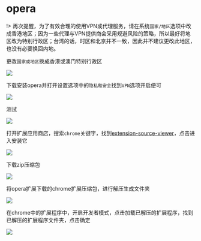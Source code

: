# opera

!> 再次提醒，为了有效合理的使用VPN或代理服务，请在系统`国家/地区`选项中改成香港地区；因为一些代理与VPN提供商会采用规避风险的策略，所以最好将地区改为特别行政区；台湾的话，时区和北京并不一致，因此并不建议更改此地区，也没有必要换回内地。

更改`国家或地区`换成香港或澳门特别行政区

<!-- ![](http://ipfs.io/ipfs/QmaoGnn2RwRpH5HdDWHBtzJE2kzK3bygkMExAEo2PTgmQR?3.png) -->

![](https://raw.githubusercontent.com/loremwalker/fq-book/master/docs/images/2018-04-28_204541.png)

下载安装opera并打开设置选项中的`隐私和安全`找到`VPN`选项开启便可

<!-- ![](http://ipfs.io/ipfs/QmbPmiD1oWdoKGMt8voGxdy7mxwQcGQngceetoeJ8goZwD?3.png) -->

![](https://raw.githubusercontent.com/loremwalker/fq-book/master/docs/images/2018-04-28_205527.png)

测试

<!-- ![](http://ipfs.io/ipfs/QmPnbqrUEBboNmUJ3aZYHFbK3cWfGcefz2CxyK2Zj7Ydsx?0.png) -->

![](https://raw.githubusercontent.com/loremwalker/fq-book/master/docs/images/2018-04-28_210138.png)

打开扩展应用商店，搜索`chrome`关键字，找到[extension-source-viewer](https://addons.opera.com/zh-cn/extensions/details/extension-source-viewer/)，点击进入安装它

<!-- ![](https://ipfs.io/ipfs/QmS1hLEzPNXhcii2dSuX6TkFKE77Stib2y75LWEymxkTTX?2.png) -->

![](https://raw.githubusercontent.com/loremwalker/fq-book/master/docs/images/2018-05-01_160149.png)

下载zip压缩包

<!-- ![](https://ipfs.io/ipfs/QmazGqGpH2Aqt9XedswyX7ZpbdnmZiFjaDkx9dLtHXbBMy?0.png) -->

![](https://raw.githubusercontent.com/loremwalker/fq-book/master/docs/images/2018-05-01_160509.png)

将opera扩展下载的chrome扩展压缩包，进行解压生成文件夹

<!-- ![](https://ipfs.io/ipfs/QmT7Vn1JUHsgRvzm5AfX7akDBvEB7VcnW1uTfR9QtZQLbc?3.png) -->

![](https://raw.githubusercontent.com/loremwalker/fq-book/master/docs/images/2018-05-01_164056.png)

在chrome中的扩展程序中，开启开发者模式，点击加载已解压的扩展程序，找到已解压的扩展程序文件夹，点击确定

<!-- ![](https://ipfs.io/ipfs/QmW44rZLfD9wdmwpUkSmQhhYrGMh3SXvr7xSexyUyXQF9x?1.png) -->

![](https://raw.githubusercontent.com/loremwalker/fq-book/master/docs/images/2018-05-01_164619.png)

